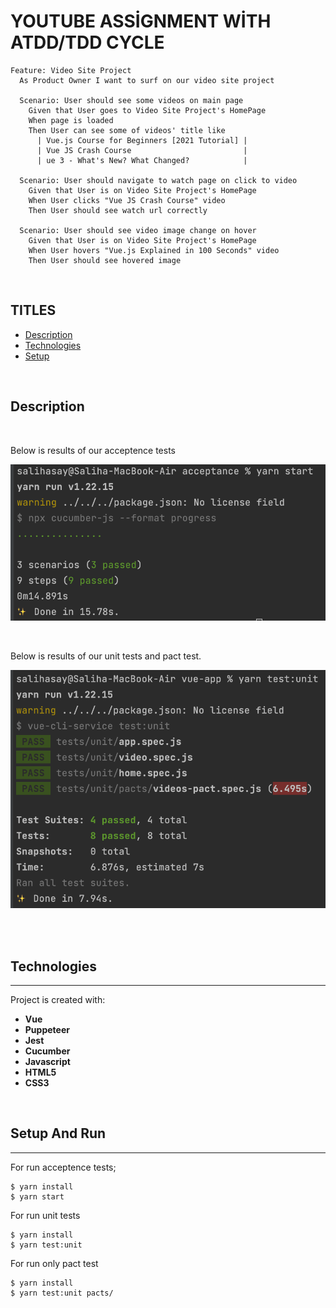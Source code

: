 # YOUTUBE ASSİGNMENT WİTH ATDD/TDD CYCLE


```gherkin
Feature: Video Site Project
  As Product Owner I want to surf on our video site project

  Scenario: User should see some videos on main page
    Given that User goes to Video Site Project's HomePage
    When page is loaded
    Then User can see some of videos' title like
      | Vue.js Course for Beginners [2021 Tutorial] |
      | Vue JS Crash Course                         |
      | ue 3 - What's New? What Changed?            |

  Scenario: User should navigate to watch page on click to video
    Given that User is on Video Site Project's HomePage
    When User clicks "Vue JS Crash Course" video
    Then User should see watch url correctly

  Scenario: User should see video image change on hover
    Given that User is on Video Site Project's HomePage
    When User hovers "Vue.js Explained in 100 Seconds" video
    Then User should see hovered image
```

<br />

## **TITLES**

* [Description](#description)
* [Technologies](#technologies)
* [Setup](#setup)

<br />

## Description

<br />

Below is results of our acceptence tests

![HomePage](vue-app/src/assets/acceptence-tests.png)

<br />

Below is results of our unit tests and pact test.

![FavoritesPage](vue-app/src/assets/unit-tests.png)

<br />

<br />

## Technologies
---
Project is created with:
* **Vue**
* **Puppeteer**
* **Jest**
* **Cucumber**
* **Javascript**
* **HTML5**
* **CSS3**


<br />

## Setup And Run
---

For run acceptence tests;

```
$ yarn install
$ yarn start
```

For run unit tests

```
$ yarn install
$ yarn test:unit
```

For run only pact test

```
$ yarn install
$ yarn test:unit pacts/
```

<br />
